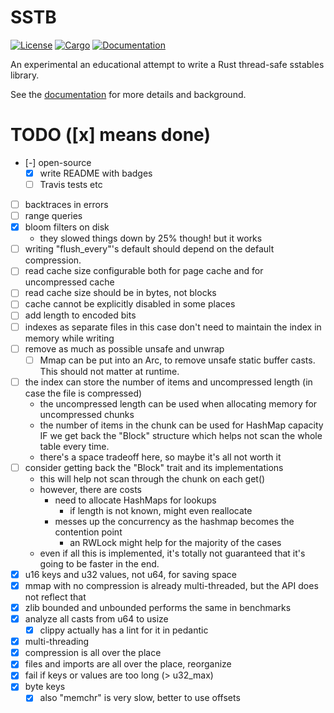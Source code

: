 # SSTB

[![License](https://img.shields.io/badge/license-MIT%2FApache--2.0-blue.svg)](https://github.com/ikatson/rust-sstb)
[![Cargo](https://img.shields.io/crates/v/sstb.svg)](https://crates.io/crates/sstb)
[![Documentation](https://docs.rs/sstb/badge.svg)](https://docs.rs/sstb)

An experimental an educational attempt to write a Rust thread-safe sstables library.

See the [documentation](https://docs.rs/sstb) for more details and background.


# TODO ([x] means done)
- [-] open-source
  - [x] write README with badges
  - [ ] Travis tests etc
- [ ] backtraces in errors
- [ ] range queries
- [x] bloom filters on disk
  - they slowed things down by 25% though! but it works
- [ ] writing "flush_every"'s default should depend on the default compression.
- [ ] read cache size configurable both for page cache and for uncompressed cache
- [ ] read cache size should be in bytes, not blocks
- [ ] cache cannot be explicitly disabled in some places
- [ ] add length to encoded bits
- [ ] indexes as separate files
  in this case don't need to maintain the index in memory while writing
- [ ] remove as much as possible unsafe and unwrap
  - [ ] Mmap can be put into an Arc, to remove unsafe static buffer casts. This should not matter at runtime.
- [ ] the index can store the number of items and uncompressed length (in case the file is compressed)
  - the uncompressed length can be used when allocating memory for uncompressed chunks
  - the number of items in the chunk can be used for HashMap capacity IF we get back the "Block" structure which helps not scan the whole table every time.
  - there's a space tradeoff here, so maybe it's all not worth it
- [ ] consider getting back the "Block" trait and its implementations
  - this will help not scan through the chunk on each get()
  - however, there are costs
    - need to allocate HashMaps for lookups
      - if length is not known, might even reallocate
    - messes up the concurrency as the hashmap becomes the contention point
      - an RWLock might help for the majority of the cases
  - even if all this is implemented, it's totally not guaranteed that it's going to be faster in the end.
- [x] u16 keys and u32 values, not u64, for saving space
- [x] mmap with no compression is already multi-threaded, but the API does not
  reflect that
- [x] zlib bounded and unbounded performs the same in benchmarks
- [x] analyze all casts from u64 to usize
  - [x] clippy actually has a lint for it in pedantic
- [x] multi-threading
- [x] compression is all over the place
- [x] files and imports are all over the place, reorganize
- [x] fail if keys or values are too long (> u32_max)
- [x] byte keys
  - [x] also "memchr" is very slow, better to use offsets
